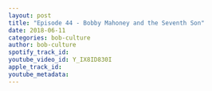 ```yaml
---
layout: post
title: "Episode 44 - Bobby Mahoney and the Seventh Son"
date: 2018-06-11
categories: bob-culture
author: bob-culture
spotify_track_id: 
youtube_video_id: Y_IX8ID830I
apple_track_id: 
youtube_metadata: 
---
```

